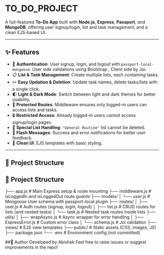 # TO_DO_PROJECT

A full-featured **To-Do App** built with **Node.js**, **Express**, **Passport**, and **MongoDB**, offering user signup/login, list and task management, and a clean EJS-based UI.

---

## ✨ Features

- 🔐 **Authentication**: User signup, login, and logout with `passport-local-mongoose`. User side validations using Bootstrap , Client side by Joi.
- 📋 **List & Task Management**: Create multiple lists, each containing tasks.
- ✏️ **Easy Updation & Deletion**: Update task names, delete tasks/lists with a single click.
- 🌓 **Light & Dark Mode**: Switch between light and dark themes for better usability.
- 🚫 **Protected Routes**: Middleware ensures only logged-in users can access lists and tasks.
- 🔒 **Restricted Access**: Already logged-in users cannot access signup/login pages.
- 📌 **Special List Handling**: `"General Routine"` list cannot be deleted.
- 💬 **Flash Messages**: Success and error notifications for better user feedback.
- 🎨 **Clean UI**: EJS templates with basic styling.

---

## 📂 Project Structure

## 📂 Project Structure

├── app.js # Main Express setup & route mounting
├── middleware.js # isLoggedIn and isLoggedOut route guards
├── models/
│ └── user.js # Mongoose User schema with passport-local plugin
├── routes/
│ ├── user.js # Auth routes (signup, login, logout)
│ ├── list.js # CRUD routes for lists (and nested tasks)
│ └── task.js # Nested task routes inside lists
├── utils/
│ ├── wrapAsync.js # Async wrapper for error handling
│ ├── ExpressError.js # Custom error class
│ └── schema.js # Joi validation
├── views/ # EJS view templates
├── public/ # Static assets (CSS, images, JS)
├── package.json
└── .env # Environment config (not committed)

##👤 Author
Developed by Abishek
Feel free to raise issues or suggest improvements in the repo!